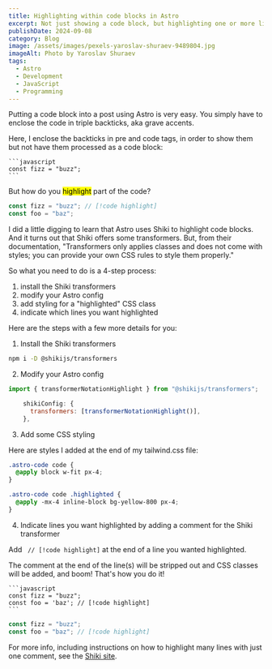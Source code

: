 ```yaml
---
title: Highlighting within code blocks in Astro
excerpt: Not just showing a code block, but highlighting one or more lines within it.
publishDate: 2024-09-08
category: Blog
image: /assets/images/pexels-yaroslav-shuraev-9489804.jpg
imageAlt: Photo by Yaroslav Shuraev
tags:
  - Astro
  - Development
  - JavaScript
  - Programming
---
```


Putting a code block into a post using Astro is very easy. You simply have to enclose the code in triple backticks, aka grave accents.

Here, I enclose the backticks in pre and code tags, in order to show them but not have them processed as a code block:

<pre class="show-backticks"><code>```javascript
const fizz = "buzz";
```</code></pre>

But how do you <mark>highlight</mark> part of the code?

```javascript
const fizz = "buzz"; // [!code highlight]
const foo = "baz";
```

I did a little digging to learn that Astro uses Shiki to highlight code blocks. And it turns out that Shiki offers some transformers. But, from their documentation, "Transformers only applies classes and does not come with styles; you can provide your own CSS rules to style them properly."

So what you need to do is a 4-step process:

1. install the Shiki transformers
2. modify your Astro config
3. add styling for a "highlighted" CSS class
4. indicate which lines you want highlighted

Here are the steps with a few more details for you:

1. Install the Shiki transformers

```bash
npm i -D @shikijs/transformers
```

2. Modify your Astro config

```javascript
import { transformerNotationHighlight } from "@shikijs/transformers";
```

```javascript
    shikiConfig: {
      transformers: [transformerNotationHighlight()],
    },
```

3. Add some CSS styling

Here are styles I added at the end of my tailwind.css file:

```css
.astro-code code {
  @apply block w-fit px-4;
}

.astro-code code .highlighted {
  @apply -mx-4 inline-block bg-yellow-800 px-4;
}
```

4. Indicate lines you want highlighted by adding a comment for the Shiki transformer

Add ` // [!code highlight]` at the end of a line you wanted highlighted.

The comment at the end of the line(s) will be stripped out and CSS classes will be added, and boom! That's how you do it!

<pre class="show-backticks"><code>```javascript
const fizz = "buzz";
const foo = 'baz'; // [!code highlight]
```</code></pre>

```javascript
const fizz = "buzz";
const foo = "baz"; // [!code highlight]
```

For more info, including instructions on how to highlight many lines with just one comment, see the [Shiki site](https://shiki.style/packages/transformers#transformernotationhighlight).
